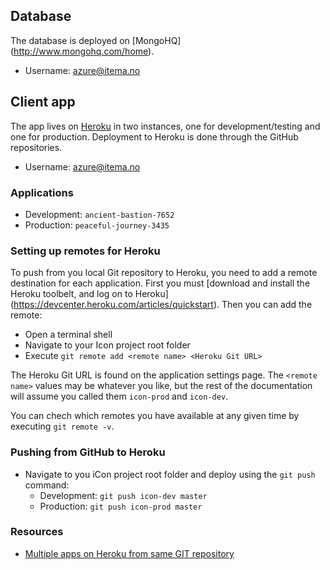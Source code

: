 ## Database

The database is deployed on [MongoHQ] (http://www.mongohq.com/home).
- Username: azure@itema.no

## Client app 

The app lives on [Heroku](https://id.heroku.com/login) in two instances, one for development/testing and one for production. Deployment to Heroku is done through the GitHub repositories. 

- Username: azure@itema.no

### Applications

- Development: `ancient-bastion-7652`
- Production: `peaceful-journey-3435`

### Setting up remotes for Heroku

To push from you local Git repository to Heroku, you need to add a remote destination for each application. First you must [download and install the Heroku toolbelt, and log on to Heroku] (https://devcenter.heroku.com/articles/quickstart). Then you can add the remote:

- Open a terminal shell
- Navigate to your Icon project root folder
- Execute `git remote add <remote name> <Heroku Git URL>`
 
The Heroku Git URL is found on the application settings page. The `<remote name>` values may be whatever you like, but the rest of the documentation will assume you called them `icon-prod` and `icon-dev`.

You can chech which remotes you have available at any given time by executing `git remote -v`.

### Pushing from GitHub to Heroku

- Navigate to you iCon project root folder and deploy using the `git push` command:
  - Development: `git push icon-dev master`
  - Production: `git push icon-prod master`

### Resources

- [Multiple apps on Heroku from same GIT repository](http://tanyanam.com/technology/multiple-apps-on-heroku-from-the-same-git-repository)